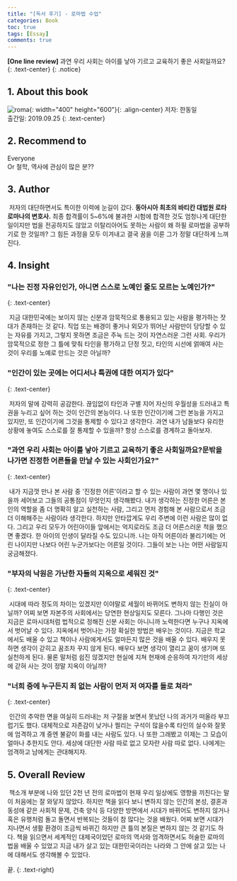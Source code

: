 ```yaml
---
title: "[독서 후기] - 로마법 수업"
categories: Book
toc: true
tags: [Essay]
comments: true
---
```


**[One line review]** 과연 우리 사회는 아이를 낳아 기르고 교육하기 좋은 사회일까요?
{: .text-center}
{: .notice}

## 1. About this book

![roma](https://user-images.githubusercontent.com/86281619/126059268-576f0cef-2f1a-484b-9740-a3ac4b024224.jpg){: width="400" height="600"}{: .align-center}
저자: 한동일<br/>출간일: 2019.09.25
{: .text-center}

## 2. Recommend to

Everyone<br/>Or 철학, 역사에 관심이 많은 분??

## 3. Author

&nbsp;저자의 대단하면서도 특이한 이력에 눈길이 갔다. **동아시아 최초의 바티칸 대법원 로타 로마나의 변호사.** 최종 합격률이 5~6%에 불과한 시험에 합격한 것도 엄청나게 대단한 일이지만 법을 전공하지도 않았고 이탈리아어도 못하는 사람이 왜 하필 로마법을 공부하기로 한 것일까? 그 힘든 과정을 모두 이겨내고 결국 꿈을 이룬 그가 정말 대단하게 느껴진다.

## 4. Insight

### "나는 진정 자유인인가, 아니면 스스로 노예인 줄도 모르는 노예인가?"
{: .text-center}

&nbsp;지금 대한민국에는 보이지 않는 신분과 암묵적으로 통용되고 있는 사람을 평가하는 잣대가 존재하는 것 같다. 직업 또는 배경이 좋거나 외모가 뛰어난 사람만이 당당할 수 있는 자유를 가지고, 그렇지 못하면 조금은 주눅 드는 것이 자연스러운 그런 사회. 우리가 암묵적으로 정한 그 틀에 맞춰 타인을 평가하고 단정 짓고, 타인의 시선에 얽매여 사는 것이 우리를 노예로 만드는 것은 아닐까?

### "인간이 있는 곳에는 어디서나 특권에 대한 여지가 있다"
{: .text-center}

&nbsp;저자의 말에 강력히 공감한다. 끊임없이 타인과 구별 지어 자신의 우월성을 드러내고 특권을 누리고 싶어 하는 것이 인간의 본능이다. 나 또한 인간이기에 그런 본능을 가지고 있지만, 또 인간이기에 그것을 통제할 수 있다고 생각한다. 과연 내가 남들보다 유리한 상황에 놓여도 스스로를 잘 통제할 수 있을까? 항상 스스로를 경계하고 돌아보자.

### "과연 우리 사회는 아이를 낳아 기르고 교육하기 좋은 사회일까요?문밖을 나가면 진정한 어른들을 만날 수 있는 사회인가요?"
{: .text-center}

&nbsp;내가 지금껏 만나 본 사람 중 '진정한 어른'이라고 할 수 있는 사람이 과연 몇 명이나 있을까 세어보고 그들의 공통점이 무엇인지 생각해봤다. 내가 생각하는 진정한 어른은 본인의 역할을 좀 더 명확히 알고 실천하는 사람, 그리고 먼저 경험해 본 사람으로서 조금 더 이해해주는 사람이라 생각한다. 하지만 안타깝게도 우리 주변에 이런 사람은 많이 없다. 그리고 우리 모두가 어린아이들 앞에서는 억지로라도 조금 더 어른스러운 척을 했으면 좋겠다. 한 아이의 인생이 달라질 수도 있으니까. 나는 아직 어른이라 불리기에는 어린 나이지만 나보다 어린 누군가보다는 어른일 것이다. 그들이 보는 나는 어떤 사람일지 궁금해졌다.

### "부자의 낙원은 가난한 자들의 지옥으로 세워진 것"
{: .text-center}

&nbsp;시대에 따라 정도의 차이는 있겠지만 이야말로 세월이 바뀌어도 변하지 않는 진실이 아닐까? 어찌 보면 자본주의 사회에서는 당연한 현상일지도 모른다. 그나마 다행인 것은 지금은 로마시대처럼 법적으로 정해진 신분 사회는 아니니까 노력한다면 누구나 지옥에서 벗어날 수 있다. 지옥에서 벗어나는 가장 확실한 방법은 배우는 것이다. 지금은 학교에서도 배울 수 있고 책이나 사람에게서도 얼마든지 많은 것을 배울 수 있다. 배우지 못하면 생각이 갇히고 꿈조차 꾸지 않게 된다. 배우다 보면 생각이 열리고 꿈이 생기며 또 실천하게 된다. 물론 말처럼 쉽진 않겠지만 현실에 지쳐 현재에 순응하여 자기만의 세상에 갇혀 사는 것이 정말 지옥이 아닐까?

### "너희 중에 누구든지 죄 없는 사람이 먼저 저 여자를 돌로 쳐라"
{: .text-center}

&nbsp;인간의 추악한 면을 여실히 드러내는 저 구절을 보면서 못났던 나의 과거가 떠올라 부끄럽기도 했다. 대체적으로 자존감이 낮거나 찔리는 구석이 많을수록 타인의 실수와 잘못에 엄격하고 걔 중엔 불같이 화를 내는 사람도 있다. 나 또한 그래봤고 이제는 그 모습이 얼마나 추한지도 안다. 세상에 대단한 사람 따로 없고 모자란 사람 따로 없다. 나에게는 엄격하고 남에게는 관대해지자.

## 5. Overall Review

&nbsp;책소개 부분에 나와 있던 2천 년 전의 로마법이 현재 우리 일상에도 영향을 끼친다는 말이 처음에는 잘 와닿지 않았다. 하지만 책을 읽다 보니 변하지 않는 인간의 본성, 결혼과 동성애 같은 사회적 문제, 건축 양식 등 다양한 방면에서 시대가 바뀌어도 변하지 않거나 혹은 유행처럼 돌고 돌면서 반복되는 것들이 참 많다는 것을 배웠다. 어찌 보면 시대가 지나면서 생활 환경이 조금씩 바뀌긴 하지만 큰 틀의 본질은 변하지 않는 것 같기도 하다. 책을 읽으면서 세계적인 대제국이었던 로마의 역사와 엄격하면서도 허술한 로마의 법을 배울 수 있었고 지금 내가 살고 있는 대한민국이라는 나라와 그 안에 살고 있는 나에 대해서도 생각해볼 수 있었다.



끝.
{: .text-right}

